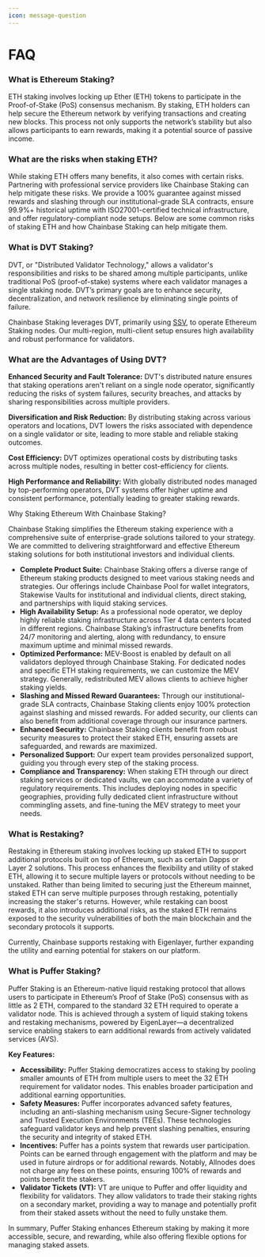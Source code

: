 ```yaml
---
icon: message-question
---
```


# FAQ

### What is Ethereum Staking?

ETH staking involves locking up Ether (ETH) tokens to participate in the Proof-of-Stake (PoS) consensus mechanism. By staking, ETH holders can help secure the Ethereum network by verifying transactions and creating new blocks. This process not only supports the network’s stability but also allows participants to earn rewards, making it a potential source of passive income.

### What are the risks when staking ETH?

While staking ETH offers many benefits, it also comes with certain risks. Partnering with professional service providers like Chainbase Staking can help mitigate these risks. We provide a 100% guarantee against missed rewards and slashing through our institutional-grade SLA contracts, ensure 99.9%+ historical uptime with ISO27001-certified technical infrastructure, and offer regulatory-compliant node setups. Below are some common risks of staking ETH and how Chainbase Staking can help mitigate them.

### What is DVT Staking?

DVT, or "Distributed Validator Technology," allows a validator's responsibilities and risks to be shared among multiple participants, unlike traditional PoS (proof-of-stake) systems where each validator manages a single staking node. DVT’s primary goals are to enhance security, decentralization, and network resilience by eliminating single points of failure.

Chainbase Staking leverages DVT, primarily using [SSV](https://ssv.network/), to operate Ethereum Staking nodes. Our multi-region, multi-client setup ensures high availability and robust performance for validators.

### What are the Advantages of Using DVT?

**Enhanced Security and Fault Tolerance:** DVT's distributed nature ensures that staking operations aren't reliant on a single node operator, significantly reducing the risks of system failures, security breaches, and attacks by sharing responsibilities across multiple providers.

**Diversification and Risk Reduction:** By distributing staking across various operators and locations, DVT lowers the risks associated with dependence on a single validator or site, leading to more stable and reliable staking outcomes.

**Cost Efficiency:** DVT optimizes operational costs by distributing tasks across multiple nodes, resulting in better cost-efficiency for clients.

**High Performance and Reliability:** With globally distributed nodes managed by top-performing operators, DVT systems offer higher uptime and consistent performance, potentially leading to greater staking rewards.

Why Staking Ethereum With Chainbase Staking?

Chainbase Staking simplifies the Ethereum staking experience with a comprehensive suite of enterprise-grade solutions tailored to your strategy. We are committed to delivering straightforward and effective Ethereum staking solutions for both institutional investors and individual clients.

* **Complete Product Suite:** Chainbase Staking offers a diverse range of Ethereum staking products designed to meet various staking needs and strategies. Our offerings include Chainbase Pool for wallet integrators, Stakewise Vaults for institutional and individual clients, direct staking, and partnerships with liquid staking services.
* **High Availability Setup:** As a professional node operator, we deploy highly reliable staking infrastructure across Tier 4 data centers located in different regions. Chainbase Staking’s infrastructure benefits from 24/7 monitoring and alerting, along with redundancy, to ensure maximum uptime and minimal missed rewards.
* **Optimized Performance:** MEV-Boost is enabled by default on all validators deployed through Chainbase Staking. For dedicated nodes and specific ETH staking requirements, we can customize the MEV strategy. Generally, redistributed MEV allows clients to achieve higher staking yields.
* **Slashing and Missed Reward Guarantees:** Through our institutional-grade SLA contracts, Chainbase Staking clients enjoy 100% protection against slashing and missed rewards. For added security, our clients can also benefit from additional coverage through our insurance partners.
* **Enhanced Security:** Chainbase Staking clients benefit from robust security measures to protect their staked ETH, ensuring assets are safeguarded, and rewards are maximized.
* **Personalized Support:** Our expert team provides personalized support, guiding you through every step of the staking process.
* **Compliance and Transparency:** When staking ETH through our direct staking services or dedicated vaults, we can accommodate a variety of regulatory requirements. This includes deploying nodes in specific geographies, providing fully dedicated client infrastructure without commingling assets, and fine-tuning the MEV strategy to meet your needs.

### What is Restaking?

Restaking in Ethereum staking involves locking up staked ETH to support additional protocols built on top of Ethereum, such as certain Dapps or Layer 2 solutions. This process enhances the flexibility and utility of staked ETH, allowing it to secure multiple layers or protocols without needing to be unstaked. Rather than being limited to securing just the Ethereum mainnet, staked ETH can serve multiple purposes through restaking, potentially increasing the staker's returns. However, while restaking can boost rewards, it also introduces additional risks, as the staked ETH remains exposed to the security vulnerabilities of both the main blockchain and the secondary protocols it supports.

Currently, Chainbase supports restaking with Eigenlayer, further expanding the utility and earning potential for stakers on our platform.

### What is Puffer Staking?

Puffer Staking is an Ethereum-native liquid restaking protocol that allows users to participate in Ethereum’s Proof of Stake (PoS) consensus with as little as 2 ETH, compared to the standard 32 ETH required to operate a validator node. This is achieved through a system of liquid staking tokens and restaking mechanisms, powered by EigenLayer—a decentralized service enabling stakers to earn additional rewards from actively validated services (AVS).

**Key Features:**

* **Accessibility:** Puffer Staking democratizes access to staking by pooling smaller amounts of ETH from multiple users to meet the 32 ETH requirement for validator nodes. This enables broader participation and additional earning opportunities.
* **Safety Measures:** Puffer incorporates advanced safety features, including an anti-slashing mechanism using Secure-Signer technology and Trusted Execution Environments (TEEs). These technologies safeguard validator keys and help prevent slashing penalties, ensuring the security and integrity of staked ETH.
* **Incentives:** Puffer has a points system that rewards user participation. Points can be earned through engagement with the platform and may be used in future airdrops or for additional rewards. Notably, Allnodes does not charge any fees on these points, ensuring 100% of rewards and points benefit the stakers.
* **Validator Tickets (VT):** VT are unique to Puffer and offer liquidity and flexibility for validators. They allow validators to trade their staking rights on a secondary market, providing a way to manage and potentially profit from their staked assets without the need to fully unstake them.

In summary, Puffer Staking enhances Ethereum staking by making it more accessible, secure, and rewarding, while also offering flexible options for managing staked assets.
